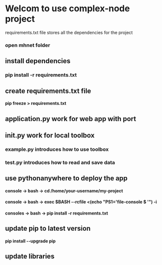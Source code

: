 # Welcom to use complex-node project
requirements.txt file stores all the dependencies for the project

### open mhnet folder

## install dependencies
### pip install -r requirements.txt

## create requirements.txt file
#### pip freeze > requirements.txt

## application.py work for web app with port
## __init__.py work for local toolbox
### example.py introduces how to use toolbox
### test.py introduces how to read and save data


## use pythonanywhere to deploy the app
#### console -> bash -> cd /home/your-username/my-project
#### console -> bash -> exec $BASH --rcfile <(echo "PS1='file-console \$ '") -i
#### consoles -> bash -> pip install -r requirements.txt

## update pip to latest version
#### pip install --upgrade pip

## update libraries
